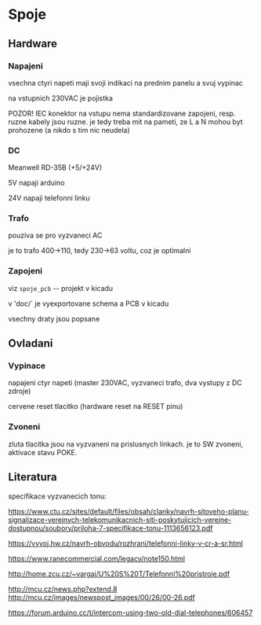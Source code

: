 # Spoje

## Hardware

### Napajeni

vsechna ctyri napeti maji svoji indikaci na prednim panelu a svuj vypinac

na vstupnich 230VAC je pojistka

POZOR! IEC konektor na vstupu nema standardizovane zapojeni, resp. ruzne kabely jsou ruzne. je tedy treba mit na pameti, ze L a N mohou byt prohozene (a nikdo s tim nic neudela)

### DC

Meanwell RD-35B (+5/+24V)

5V napaji arduino

24V napaji telefonni linku

### Trafo

pouziva se pro vyzvaneci AC

je to trafo 400->110, tedy 230->63 voltu, coz je optimalni

### Zapojeni

viz `spoje_pcb` -- projekt v kicadu

v 'doc/` je vyexportovane schema a PCB v kicadu

vsechny draty jsou popsane

## Ovladani

### Vypinace

napajeni ctyr napeti (master 230VAC, vyzvaneci trafo, dva vystupy z DC zdroje)

cervene reset tlacitko (hardware reset na RESET pinu)

### Zvoneni

zluta tlacitka jsou na vyzvaneni na prislusnych linkach. je to SW zvoneni, aktivace stavu POKE.

## Literatura

specifikace vyzvanecich tonu:

https://www.ctu.cz/sites/default/files/obsah/clanky/navrh-sitoveho-planu-signalizace-verejnych-telekomunikacnich-siti-poskytujicich-verejne-dostupnou/soubory/priloha-7-specifikace-tonu-1113656123.pdf

https://vyvoj.hw.cz/navrh-obvodu/rozhrani/telefonni-linky-v-cr-a-sr.html

https://www.ranecommercial.com/legacy/note150.html

http://home.zcu.cz/~vargaj/U%20S%20T/Telefonni%20pristroje.pdf

http://mcu.cz/news.php?extend.8
http://mcu.cz/images/newspost_images/00/26/00-26.pdf

https://forum.arduino.cc/t/intercom-using-two-old-dial-telephones/606457